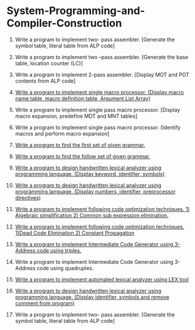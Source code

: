 # System-Programming-and-Compiler-Construction

1. Write a program to implement two- pass assembler. [Generate the symbol table, literal table from ALP code]

2. Write a program to implement two –pass assembler. [Generate the base table, location counter (LC)]

3. Write a program to implement 2-pass assembler. [Display MOT and POT contents from ALP code]

4. [Write a program to implement single macro processor. (Display macro name table, macro definition table, Argument List Array)](./Write%20a%20program%20to%20implement%20single%20macro%20processor.%20(Display%20macro%20name%20table%2C%20macro%20definition%20table%2C%20Argument%20List%20Array)/)

5. Write a program to implement single pass macro processor. [Display macro expansion, predefine MDT and MNT tables]

6. Write a program to implement single pass macro processor. [Identify macros and perform macro expansion]

7. [Write a program to find the first set of given grammar.](./Write%20a%20program%20to%20find%20the%20first%20set%20of%20given%20grammar/)

8. [Write a program to find the follow set of given grammar.](./Write%20a%20program%20to%20find%20the%20follow%20set%20of%20given%20grammar/)

9. [Write a program to design handwritten lexical analyzer using programming  language. (Display keyword, identifier, symbols)](./Write%20a%20program%20to%20design%20handwritten%20lexical%20analyzer%20using%20programming%20%20language.%20(Display%20keyword%2C%20identifier%2C%20symbols)/)

10. [Write a program to design handwritten lexical analyzer using programming  language. (Display numbers, identifier, preprocessor directives)](./Write%20a%20program%20to%20design%20handwritten%20lexical%20analyzer%20using%20programming%20%20language.%20(Display%20numbers%2C%20identifier%2C%20preprocessor%20directives)/)

11. [Write a program to implement following code optimization techniques. 1) Algebraic simplification 2) Common sub expression elimination.](./Write%20a%20program%20to%20implement%20following%20code%20optimization%20techniques.%201-%20Dead%20Code%20Elimination%202-%20Common%20sub%20expression%20elimination/)

12. [Write a program to implement following code optimization techniques. 1)Dead Code Elimination 2) Constant Propagation](./Write%20a%20program%20to%20implement%20following%20code%20optimization%20techniques%201-%20Dead%20Code%20Elimination%202-%20Common%20sub%20expression%20elimination/)

13. [Write a program to implement Intermediate Code Generator using 3-Address code using triples.](./Write%20a%20program%20to%20implement%20Intermediate%20Code%20Generator%20using%203-Address%20code%20using%20triples/)

14. Write a program to implement Intermediate Code Generator using 3-Address code using quadruples.

15. [Write a program to implement automated lexical analyzer using LEX tool](./Write%20a%20program%20to%20implement%20automated%20lexical%20analyzer%20using%20LEX%20tool/)

16. [Write a program to design handwritten lexical analyzer using programming  language. (Display identifier, symbols and remove comment from program)](./Write%20a%20program%20to%20design%20handwritten%20lexical%20analyzer%20using%20programming%20%20language.%20(Display%20identifier%2C%20symbols%20and%20remove%20comment%20from%20program)/)

17. Write a program to implement two- pass assembler. [Generate the symbol table, literal table from ALP code]
